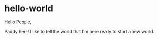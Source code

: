 # hello-world

Hello People,

Paddy here! I like to tell the world that I'm here ready to start a new world.

